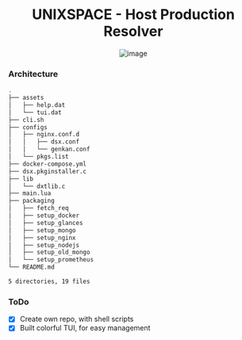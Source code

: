 <div align=center>
  
  # UNIXSPACE - Host Production Resolver
  ![image](https://user-images.githubusercontent.com/62614322/172188765-5dd87f80-0b49-4757-b508-e4b634966af6.png)
  
</div>


### Architecture
```sh
.
├── assets
│   ├── help.dat
│   └── tui.dat
├── cli.sh
├── configs
│   ├── nginx.conf.d
│   │   ├── dsx.conf
│   │   └── genkan.conf
│   └── pkgs.list
├── docker-compose.yml
├── dsx.pkginstaller.c
├── lib
│   └── dxtlib.c
├── main.lua
├── packaging
│   ├── fetch_req
│   ├── setup_docker
│   ├── setup_glances
│   ├── setup_mongo
│   ├── setup_nginx
│   ├── setup_nodejs
│   ├── setup_old_mongo
│   └── setup_prometheus
└── README.md

5 directories, 19 files
```

### ToDo

- [x] Create own repo, with shell scripts
- [x] Built colorful TUI, for easy management
